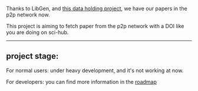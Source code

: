 Thanks to LibGen, and [this data holding project](https://www.reddit.com/r/libgen/comments/eo0y2c/library_genesis_project_update_25_million_books/),
we have our papers in the p2p network now.

This project is aiming to fetch paper from the p2p network with a DOI like you are doing on sci-hub.

---

## project stage:

For normal users: under heavy development, and it's not working at now.

For developers: you can find more information in the [roadmap](https://github.com/Trim21/sci-hub-p2p/issues/2)
